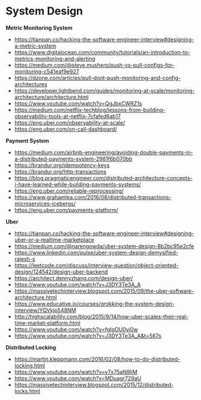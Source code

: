 # System Design

**Metric Monitoring System**
* https://tianpan.co/hacking-the-software-engineer-interview#designing-a-metric-system
* https://www.digitalocean.com/community/tutorials/an-introduction-to-metrics-monitoring-and-alerting
* https://medium.com/@steve.mushero/push-vs-pull-configs-for-monitoring-c541eaf9e927
* https://dzone.com/articles/pull-dont-push-monitoring-and-config-architectures
* https://developer.lightbend.com/guides/monitoring-at-scale/monitoring-architecture/architecture.html
* https://www.youtube.com/watch?v=QgJbxCWRZ1s
* https://medium.com/netflix-techblog/lessons-from-building-observability-tools-at-netflix-7cfafed6ab17
* https://eng.uber.com/observability-at-scale/
* https://eng.uber.com/on-call-dashboard/


**Payment System**

* https://medium.com/airbnb-engineering/avoiding-double-payments-in-a-distributed-payments-system-2981f6b070bb
* https://brandur.org/idempotency-keys
* https://brandur.org/http-transactions
* https://blog.pragmaticengineer.com/distributed-architecture-concepts-i-have-learned-while-building-payments-systems/
* https://eng.uber.com/reliable-reprocessing/
* https://www.grahamlea.com/2016/08/distributed-transactions-microservices-icebergs/
* https://eng.uber.com/payments-platform/



**Uber**
* https://tianpan.co/hacking-the-software-engineer-interview#designing-uber-or-a-realtime-marketplace
* https://medium.com/@narengowda/uber-system-design-8b2bc95e2cfe
* https://www.linkedin.com/pulse/uber-system-design-demysified-rajesh-s
* https://leetcode.com/discuss/interview-question/object-oriented-design/124542/design-uber-backend
* https://architect.dennyzhang.com/design-uber/
* https://www.youtube.com/watch?v=J3DY3Te3A_A
* https://massivetechinterview.blogspot.com/2015/09/the-uber-software-architecture.html
* https://www.educative.io/courses/grokking-the-system-design-interview/YQVkjp548NM
* http://highscalability.com/blog/2015/9/14/how-uber-scales-their-real-time-market-platform.html
* https://www.youtube.com/watch?v=fgIgOU0yi0w
* https://www.youtube.com/watch?v=J3DY3Te3A_A&t=567s

**Distributed Locking**
 * https://martin.kleppmann.com/2016/02/08/how-to-do-distributed-locking.html
 * https://www.youtube.com/watch?v=v7x75aN9liM
 * https://www.youtube.com/watch?v=MDuagr729aU
 * https://massivetechinterview.blogspot.com/2015/12/distributed-locks.html



